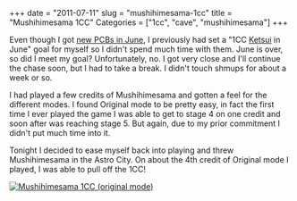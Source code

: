 +++
date = "2011-07-11"
slug = "mushihimesama-1cc"
title = "Mushihimesama 1CC"
Categories = ["1cc", "cave", "mushihimesama"]
+++

Even though I got [new PCBs in June](/blog/2011/06/new-pcbs/), I previously had set a "1CC [Ketsui](http://en.wikipedia.org/wiki/Ketsui) in June" goal for myself so I didn't spend much time with them.  June is over, so did I meet my goal?  Unfortunately, no.  I got very close and I'll continue the chase soon, but I had to take a break.  I didn't touch shmups for about a week or so.  

I had played a few credits of Mushihimesama and gotten a feel for the different modes. I found Original mode to be pretty easy, in fact the first time I ever played the game I was able to get to stage 4 on one credit and soon after was reaching stage 5.  But again, due to my prior commitment I didn't put much time into it.

Tonight I decided to ease myself back into playing and threw Mushihimesama in the Astro City.  On about the 4th credit of Original mode I played, I was able to pull off the 1CC!

[![Mushihimesama 1CC (original mode)](http://farm7.static.flickr.com/6022/5924728513_1e8cf6ac22.jpg)](http://www.flickr.com/photos/wnka/5924728513/)
